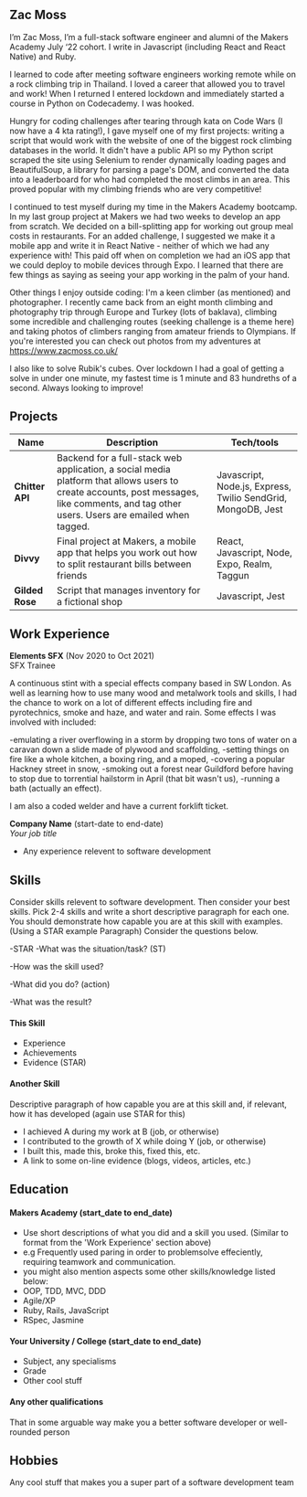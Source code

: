 ## Zac Moss

I’m Zac Moss, I’m a full-stack software engineer and alumni of the Makers Academy July ‘22 cohort. I write in Javascript (including React and React Native) and Ruby.

I learned to code after meeting software engineers working remote while on a rock climbing trip in Thailand. I loved a career that allowed you to travel and work! When I returned I entered lockdown and immediately started a course in Python on Codecademy. I was hooked.

Hungry for coding challenges after tearing through kata on Code Wars (I now have a 4 kta rating!), I gave myself one of my first projects: writing a script that would work with the website of one of the biggest rock climbing databases in the world. It didn't have a public API so my Python script scraped the site using Selenium to render dynamically loading pages and BeautifulSoup, a library for parsing a page's DOM, and converted the data into a leaderboard for who had completed the most climbs in an area. This proved popular with my climbing friends who are very competitive!

I continued to test myself during my time in the Makers Academy bootcamp. In my last group project at Makers we had two weeks to develop an app from scratch. We decided on a bill-splitting app for working out group meal costs in restaurants. For an added challenge, I suggested we make it a mobile app and write it in React Native - neither of which we had any experience with! This paid off when on completion we had an iOS app that we could deploy to mobile devices through Expo. I learned that there are few things as saying as seeing your app working in the palm of your hand.


Other things I enjoy outside coding: I'm a keen climber (as mentioned) and photographer. I recently came back from an eight month climbing and photography trip through Europe and Turkey (lots of baklava), climbing some incredible and challenging routes (seeking challenge is a theme here) and taking photos of climbers ranging from amateur friends to Olympians. If you're interested you can check out photos from my adventures at https://www.zacmoss.co.uk/

I also like to solve Rubik's cubes. Over lockdown I had a goal of getting a solve in under one minute, my fastest time is 1 minute and 83 hundreths of a second. Always looking to improve!


## Projects

| Name                         | Description       | Tech/tools        |
| ---------------------------- | ----------------- | ----------------- |
| **Chitter API** | Backend for a full-stack web application, a social media platform that allows users to create accounts, post messages, like comments, and tag other users. Users are emailed when tagged. | Javascript, Node.js, Express, Twilio SendGrid, MongoDB, Jest |
| **Divvy**            | Final project at Makers, a mobile app that helps you work out how to split restaurant bills between friends | React, Javascript, Node, Expo, Realm, Taggun |
| **Gilded Rose** | Script that manages inventory for a fictional shop | Javascript, Jest              |

## Work Experience

**Elements SFX** (Nov 2020 to Oct 2021)  
SFX Trainee

A continuous stint with a special effects company based in SW London. As well as learning how to use many wood and metalwork tools and skills, I had the chance to work on a lot of different effects including fire and pyrotechnics, smoke and haze, and water and rain. Some effects I was involved with included:

-emulating a river overflowing in a storm by dropping two tons of water on a caravan down a slide made of plywood and scaffolding,
-setting things on fire like a whole kitchen, a boxing ring, and a moped,
-covering a popular Hackney street in snow,
-smoking out a forest near Guildford before having to stop due to torrential hailstorm in April (that bit wasn't us),
-running a bath (actually an effect).

I am also a coded welder and have a current forklift ticket.

**Company Name** (start-date to end-date)  
_Your job title_

- Any experience relevent to software development

## Skills

Consider skills relevent to software development. Then consider your best skills. Pick 2-4 skills and write a short descriptive paragraph for each one. You should demonstrate how capable you are at this skill with examples.
(Using a STAR example Paragraph) Consider the questions below.

-STAR
-What was the situation/task? (ST)

-How was the skill used?

-What did you do? (action)

-What was the result?


#### This Skill

- Experience
- Achievements
- Evidence (STAR)

#### Another Skill

Descriptive paragraph of how capable you are at this skill and, if relevant, how it has developed (again use STAR for this)

- I achieved A during my work at B (job, or otherwise)
- I contributed to the growth of X while doing Y (job, or otherwise)
- I built this, made this, broke this, fixed this, etc.
- A link to some on-line evidence (blogs, videos, articles, etc.)

## Education

#### Makers Academy (start_date to end_date)
- Use short descriptions of what you did and a skill you used. (Similar to format from the 'Work Experience' section above)
- e.g Frequently used paring in order to problemsolve effeciently, requiring teamwork and communication.
- you might also mention aspects some other skills/knowledge listed below: 
- OOP, TDD, MVC, DDD
- Agile/XP
- Ruby, Rails, JavaScript
- RSpec, Jasmine

#### Your University / College (start_date to end_date)

- Subject, any specialisms
- Grade
- Other cool stuff

#### Any other qualifications

That in some arguable way make you a better software developer or well-rounded person

## Hobbies

Any cool stuff that makes you a super part of a software development team
